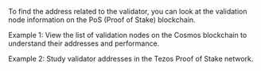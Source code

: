 To find the address related to the validator, you can look at the validation node information on the PoS (Proof of Stake) blockchain.

Example 1: View the list of validation nodes on the Cosmos blockchain to understand their addresses and performance.

Example 2: Study validator addresses in the Tezos Proof of Stake network.